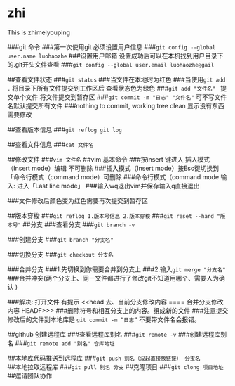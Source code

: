 # zhi
This is zhimeiyouping


###git 命令 
###第一次使用git 必须设置用户信息 
###`git config --global user.name luohaozhe` 
###设置用户邮箱 设置成功后可以在本机找到用户目录下的.git开头文件查看
###`git config --global user.email luohaozhe@gail` 

##查看文件状态 
###`git status` 
###当文件在本地时为红色
###当使用`git add .`  将目录下所有文件提交到工作区后 查看状态色为绿色
###`git add "文件名" ` 提交单个文件 将文件提交到暂存区
###`git commit -m "日志" "文件名"` 可不写文件名默认提交所有文件 
###nothing to commit, working tree clean 显示没有东西需要修改

##查看版本信息
###`git reflog git log`

##查看文件信息
###`cat 文件名`

##修改文件 
###`vim 文件名` 
##vim 基本命令 
###按insert 键进入 插入模式（Insert mode）编辑 不可删除 
###插入模式（Insert mode）按Esc键切换到「命令行模式（command mode）可删除 
###命令行模式（command mode 输入: 进入「Last line mode」
###输入wq退出vim并保存输入q直接退出

###文件修改后颜色变为红色需要再次提交到暂存区

##版本穿梭 
###`git reflog 1.版本号信息 2.版本穿梭` 
###`git reset --hard "版本号"`
##分支 
###查看分支
###`git branch -v`

###创建分支 
###`git branch "分支名"` 

###切换分支 
###`git checkout 分支名` 

###合并分支 
###1.先切换到你需要合并到分支上
###2.输入`git merge "分支名"` 
###合并冲突(两个分支上、同一文件都进行了修改git不知道用哪个、需要人为确认 )

###解决: 打开文件 有提示 <<head 去、当前分支修改内容 ==== 合并分支修改内容 HEADF>>> 
###删除符号和相互分支上的内容。组成新的文件 
###注意提交修改后的文件到本地库是 `git commit -m “日志”` 不要带文件名会报错。

##github 创建远程库 
###查看远程库别名 
###`git remote -v` 
###创建远程库别名
###`git remote add "别名" 仓库地址` 

##本地库代码推送到远程库
###`git push 别名（没起直接放链接） 分支名`  
##本地拉取远程库 
###`git pull 别名 分支` 
##克隆项目
###`git clong 项目地址` 
##邀请团队协作


